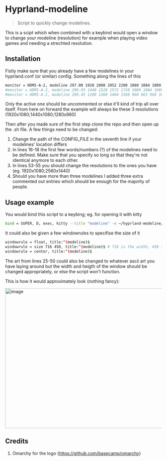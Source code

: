 # Hyprland-modeline
> Script to quickly change modelines.

This is a scipt which when combined with a keybind would open a window to change your modeline (resolution) for example when playing video games and needing a strechted resolution.

## Installation

Fistly make sure that you already have a few modelines in your hyprland.conf (or similar) config. Something along the lines of this

```bash
monitor = HDMI-A-2, modeline 297.00 1920 2008 2052 2200 1080 1084 1089 1125 +hsync +vsync, auto, 1
#monitor = HDMI-A-2, modeline 299.93 1440 1528 1572 1720 1080 1084 1089 1125 +hsync +vsync, auto, 1
#monitor = HDMI-A-2, modeline 299.45 1280 1360 1404 1560 960 963 968 1005 +hsync +vsync, auto, 1
```

Only the active one should be uncommented or else it'll kind of trip all over itself. From here on forward the example will always be these 3 resolutions (1920x1080;1440x1080;1280x960)

Then after you made sure of the first step clone the repo and then open up the .sh file. A few things need to be changed:
1. Change the path of the CONFIG_FILE in the seventh line if your modelines' location differs
2. In lines 16-18 the first few words/numbers (?) of the modelines need to be defined. Make sure that you specify so long so that they're not identical anymore to each other.
3. In lines 53-55 you should change the resolutions to the ones you have (eg. 1920x1080;2560x1440) 
4. Should you have more than three modelines I added three extra commented out entries which should be enough for the majority of people.

## Usage example

You would bind this script to a keybing; eg. for opening it with kitty

```bash
bind = SUPER, D, exec, kitty --title "modeline" -e ~/hyprland-modeline/modeline_switch.sh
```

It could also be given a few windowrules to specifise the size of it

```bash
windowrule = float, title:^(modeline)$
windowrule = size 716 450, title:^(modeline)$ # 716 is the width, 450 the height 
windowrule = center, title:^(modeline)$
```

The art from lines 25-50 could also be changed to whatever ascii art you have laying around but the width and heigth of the window should be changed appropriately, or else the script won't function.

This is how it would approximately look (nothing fancy):

<img width="716" height="450" alt="image" src="https://github.com/user-attachments/assets/f0c2aefd-1667-49e1-ab62-dfba618a6bc6" />

## Credits

1. Omarchy for the logo (https://github.com/basecamp/omarchy)
